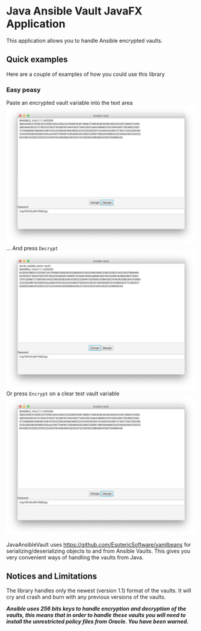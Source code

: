 # Java Ansible Vault JavaFX Application

This application allows you to handle Ansible encrypted vaults.

## Quick examples

Here are a couple of examples of how you could use this library

### Easy peasy

Paste an encrypted vault variable into the text area   
![decrypted](site/images/decrypted_variable.png)
... And press `Decrypt`   
![decrypted](site/images/decrypterd_vault.png)
Or press `Encrypt` on a clear test vault variable   
![decrypted](site/images/decrypted_variable.png)

JavaAnsibleVault uses https://github.com/EsotericSoftware/yamlbeans for serializing/deserializing
objects to and from Ansible Vaults. This gives you very convenient ways of handling the vaults from
Java.

## Notices and Limitations
The library handles only the newest (version 1.1) format of the vaults. It will cry and crash and burn with any previous versions of the vaults.

_**Ansible uses 256 bits keys to handle encryption and decryption of the vaults, this means that
in order to handle these vaults you will need to install the unrestricted policy files from Oracle.
You have been warned.**_
